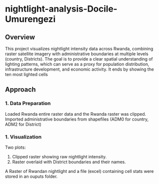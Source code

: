 # nightlight-analysis-Docile-Umurengezi

## Overview

This project visualizes nightlight intensity data across Rwanda, combining raster satellite imagery with administrative boundaries at multiple levels (country, Districts). The goal is to provide a clear spatial understanding of lighting patterns, which can serve as a proxy for population distribution, infrastructure development, and economic activity. It ends by showing the ten most lighted cells 

## Approach

### 1. Data Preparation
Loaded Rwanda entire raster data and the Rwanda raster was clipped. 
Imported administrative boundaries from shapefiles (ADM0 for country, ADM2 for District)

### 1. Visualization
Two plots:
1. Clipped raster showing raw nightlight intensity.
2. Raster overlaid with District boundaries and their names.

A Raster of Rwandan nightlight and a file (excel) containing cell stats were stored in an ouputs folder. 